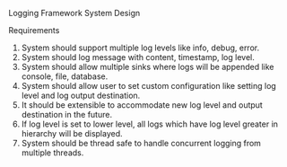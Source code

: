 Logging Framework System Design

Requirements
1. System should support multiple log levels like info, debug, error.
2. System should log message with content, timestamp, log level.
3. System should allow multiple sinks where logs will be appended like console, file, database.
4. System should allow user to set custom configuration like setting log level and log output destination.
5. It should be extensible to accommodate new log level and output destination in the future.
6. If log level is set to lower level, all logs which have log level greater in hierarchy will be displayed.
7. System should be thread safe to handle concurrent logging from multiple threads.